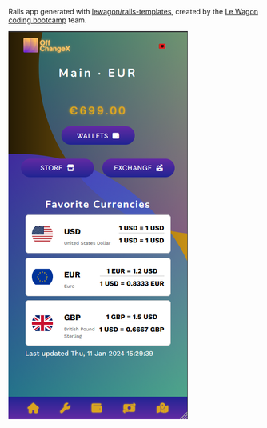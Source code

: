 Rails app generated with [lewagon/rails-templates](https://github.com/lewagon/rails-templates), created by the [Le Wagon coding bootcamp](https://www.lewagon.com) team.

![Homepage](/app/assets/images/Screenshot%202024-01-11%20163651.png)
